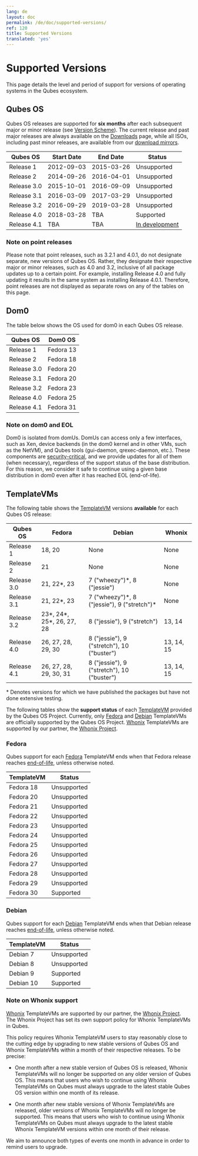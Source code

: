 ```yaml
---
lang: de
layout: doc
permalink: /de/doc/supported-versions/
ref: 120
title: Supported Versions
translated: 'yes'
---
```


# Supported Versions

This page details the level and period of support for versions of operating systems in the Qubes ecosystem.


## Qubes OS

Qubes OS releases are supported for **six months** after each subsequent major
or minor release (see [Version Scheme]). The current release and past major
releases are always available on the [Downloads] page, while all ISOs, including
past minor releases, are available from our [download mirrors].

| Qubes OS      | Start Date | End Date   | Status                |
| ------------- | ---------- | ---------- | --------------------- |
| Release 1     | 2012-09-03 | 2015-03-26 | Unsupported           |
| Release 2     | 2014-09-26 | 2016-04-01 | Unsupported           |
| Release 3.0   | 2015-10-01 | 2016-09-09 | Unsupported           |
| Release 3.1   | 2016-03-09 | 2017-03-29 | Unsupported           |
| Release 3.2   | 2016-09-29 | 2019-03-28 | Unsupported           |
| Release 4.0   | 2018-03-28 | TBA        | Supported             |
| Release 4.1   | TBA        | TBA        | [In development][4.1] |


### Note on point releases

Please note that point releases, such as 3.2.1 and 4.0.1, do not designate separate, new versions of Qubes OS.
Rather, they designate their respective major or minor releases, such as 4.0 and 3.2, inclusive of all package updates up to a certain point.
For example, installing Release 4.0 and fully updating it results in the same system as installing Release 4.0.1.
Therefore, point releases are not displayed as separate rows on any of the tables on this page.


## Dom0

The table below shows the OS used for dom0 in each Qubes OS release.

| Qubes OS      | Dom0 OS   |
| ------------- | --------- |
| Release 1     | Fedora 13 |
| Release 2     | Fedora 18 |
| Release 3.0   | Fedora 20 |
| Release 3.1   | Fedora 20 |
| Release 3.2   | Fedora 23 |
| Release 4.0   | Fedora 25 |
| Release 4.1   | Fedora 31 |


### Note on dom0 and EOL

Dom0 is isolated from domUs. DomUs can access only a few interfaces, such as Xen, device backends (in the dom0 kernel and in other VMs, such as the NetVM), and Qubes tools (gui-daemon, qrexec-daemon, etc.).
These components are [security-critical], and we provide updates for all of them (when necessary), regardless of the support status of the base distribution.
For this reason, we consider it safe to continue using a given base distribution in dom0 even after it has reached EOL (end-of-life).


## TemplateVMs

The following table shows the [TemplateVM] versions **available** for each Qubes OS release:

| Qubes OS      | Fedora                       | Debian                                        | Whonix     |
| ------------- | ---------------------------- | --------------------------------------------- | ---------- |
| Release 1     | 18, 20                       | None                                          | None       |
| Release 2     | 21                           | None                                          | None       |
| Release 3.0   | 21, 22\*, 23                 | 7 ("wheezy")\*, 8 ("jessie")                  | None       |
| Release 3.1   | 21, 22\*, 23                 | 7 ("wheezy")\*, 8 ("jessie"), 9 ("stretch")\* | None       |
| Release 3.2   | 23\*, 24\*, 25\*, 26, 27, 28 | 8 ("jessie"), 9 ("stretch")                   | 13, 14     |
| Release 4.0   | 26, 27, 28, 29, 30           | 8 ("jessie"), 9 ("stretch"), 10 ("buster")    | 13, 14, 15 |
| Release 4.1   | 26, 27, 28, 29, 30, 31       | 8 ("jessie"), 9 ("stretch"), 10 ("buster")    | 13, 14, 15 |

\* Denotes versions for which we have published the packages but have not done
extensive testing.

The following tables show the **support status** of each [TemplateVM] provided by the Qubes OS Project.
Currently, only [Fedora] and [Debian] TemplateVMs are officially supported by the Qubes OS Project.
[Whonix] TemplateVMs are supported by our partner, the [Whonix Project].


### Fedora

Qubes support for each [Fedora] TemplateVM ends when that Fedora release reaches [end-of-life][fedora-eol], unless otherwise noted.

| TemplateVM    | Status      |
| ------------- | ----------- |
| Fedora 18     | Unsupported |
| Fedora 20     | Unsupported |
| Fedora 21     | Unsupported |
| Fedora 22     | Unsupported |
| Fedora 23     | Unsupported |
| Fedora 24     | Unsupported |
| Fedora 25     | Unsupported |
| Fedora 26     | Unsupported |
| Fedora 27     | Unsupported |
| Fedora 28     | Unsupported |
| Fedora 29     | Unsupported |
| Fedora 30     | Supported   |


### Debian

Qubes support for each [Debian] TemplateVM ends when that Debian release reaches [end-of-life][debian-eol], unless otherwise noted.

| TemplateVM    | Status       |
| ------------- | ------------ |
| Debian 7      | Unsupported  |
| Debian 8      | Unsupported  |
| Debian 9      | Supported    |
| Debian 10     | Supported    |


### Note on Whonix support

[Whonix] TemplateVMs are supported by our partner, the [Whonix Project].
The Whonix Project has set its own support policy for Whonix TemplateVMs in Qubes.

This policy requires Whonix TemplateVM users to stay reasonably close to the cutting edge by upgrading to new stable versions of Qubes OS and Whonix TemplateVMs within a month of their respective releases.
To be precise:

 * One month after a new stable version of Qubes OS is released, Whonix TemplateVMs will no longer be supported on any older version of Qubes OS.
   This means that users who wish to continue using Whonix TemplateVMs on Qubes must always upgrade to the latest stable Qubes OS version within one month of its release.

 * One month after new stable versions of Whonix TemplateVMs are released, older versions of Whonix TemplateVMs will no longer be supported.
   This means that users who wish to continue using Whonix TemplateVMs on Qubes must always upgrade to the latest stable Whonix TemplateVM versions within one month of their release.

We aim to announce both types of events one month in advance in order to remind users to upgrade.


[Version Scheme]: /de/doc/version-scheme/
[Downloads]: /de/downloads/
[download mirrors]: /de/downloads/#mirrors
[security-critical]: /de/doc/security-critical-code/
[TemplateVM]: /de/doc/templates/
[extended support]: /news/2018/03/28/qubes-40/#the-past-and-the-future
[4.1]: https://github.com/QubesOS/qubes-issues/issues?utf8=%E2%9C%93&q=is%3Aissue+milestone%3A%22Release+4.1%22+
[Fedora]: /de/doc/templates/fedora/
[Debian]: /de/doc/templates/debian/
[fedora-eol]: https://fedoraproject.org/wiki/End_of_life
[debian-eol]: https://wiki.debian.org/DebianReleases
[Whonix]: /de/doc/whonix/
[Whonix Project]: https://www.whonix.org/